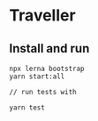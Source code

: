 # Traveller

## Install and run

```
npx lerna bootstrap
yarn start:all
```
```
// run tests with

yarn test
```
